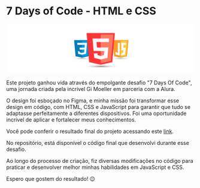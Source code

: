 # 7 Days of Code - HTML e CSS
![logotipos](./img/logotipos.webp)

Este projeto ganhou vida através do empolgante desafio "7 Days Of Code", uma jornada criada pela incrível Gi Moeller em parceria com a Alura.

O design foi esboçado no Figma, e minha missão foi transformar esse design em código, com HTML, CSS e JavaScript para garantir que tudo se adaptasse perfeitamente a diferentes dispositivos. Foi uma oportunidade incrível de aplicar e fortalecer meus conhecimentos.

Você pode conferir o resultado final do projeto acessando este [link](https://biancabrandaodev.github.io/-7DaysOfCode---HTML-e-CSS/#).

No repositório, está disponível o código final que desenvolvi durante esse desafio.

Ao longo do processo de criação, fiz diversas modificações no código para praticar e desenvolver melhor minhas habilidades em JavaScript e CSS.

Espero que gostem do resultado! 😉
